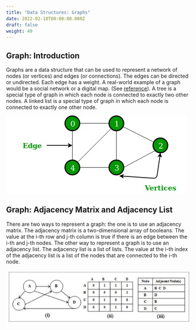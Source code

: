 ```yaml
---
title: "Data Structures: Graphs"
date: 2022-02-10T00:00:00.000Z
draft: false
weight: 49
---
```


## Graph: Introduction

Graphs are a data structure that can be used to represent a network of nodes (or vertices) and edges (or connections). The edges can be directed or undirected. Each edge has a weight. A real-world example of a graph would be a social network or a digital map. (See [reference](http://mathcenter.oxford.emory.edu/site/cs171/graphs/)). A tree is a special type of graph in which each node is connected to exactly two other nodes. A linked list is a special type of graph in which each node is connected to exactly one other node.

![undirected graph](/images/undirectedgraph.png)

## Graph: Adjacency Matrix and Adjacency List

There are two ways to represent a graph: the one is to use an adjacency matrix. The adjacency matrix is a two-dimensional array of booleans. The value at the i-th row and j-th column is true if there is an edge between the i-th and j-th nodes. The other way to represent a graph is to use an adjacency list. The adjacency list is a list of lists. The value at the i-th index of the adjacency list is a list of the nodes that are connected to the i-th node.

![adjacency matrix and list](/images/adjacency_matrix_adjacency_list.png)
